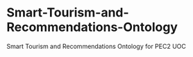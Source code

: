 # Smart-Tourism-and-Recommendations-Ontology
Smart Tourism and Recommendations Ontology for PEC2 UOC
